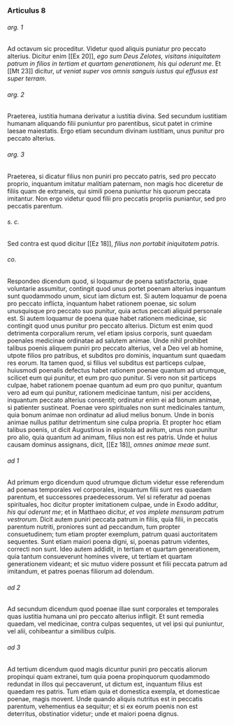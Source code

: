 ### Articulus 8

###### arg. 1
Ad octavum sic proceditur. Videtur quod aliquis puniatur pro peccato alterius. Dicitur enim [[Ex 20]], *ego sum Deus Zelotes, visitans iniquitatem patrum in filios in tertiam et quartam generationem, his qui oderunt me*. Et [[Mt 23]] dicitur, *ut veniat super vos omnis sanguis iustus qui effusus est super terram*.

###### arg. 2
Praeterea, iustitia humana derivatur a iustitia divina. Sed secundum iustitiam humanam aliquando filii puniuntur pro parentibus, sicut patet in crimine laesae maiestatis. Ergo etiam secundum divinam iustitiam, unus punitur pro peccato alterius.

###### arg. 3
Praeterea, si dicatur filius non puniri pro peccato patris, sed pro peccato proprio, inquantum imitatur malitiam paternam, non magis hoc diceretur de filiis quam de extraneis, qui simili poena puniuntur his quorum peccata imitantur. Non ergo videtur quod filii pro peccatis propriis puniantur, sed pro peccatis parentum.

###### s. c.
Sed contra est quod dicitur [[Ez 18]], *filius non portabit iniquitatem patris*.

###### co.
Respondeo dicendum quod, si loquamur de poena satisfactoria, quae voluntarie assumitur, contingit quod unus portet poenam alterius inquantum sunt quodammodo unum, sicut iam dictum est. Si autem loquamur de poena pro peccato inflicta, inquantum habet rationem poenae, sic solum unusquisque pro peccato suo punitur, quia actus peccati aliquid personale est. Si autem loquamur de poena quae habet rationem medicinae, sic contingit quod unus punitur pro peccato alterius. Dictum est enim quod detrimenta corporalium rerum, vel etiam ipsius corporis, sunt quaedam poenales medicinae ordinatae ad salutem animae. Unde nihil prohibet talibus poenis aliquem puniri pro peccato alterius, vel a Deo vel ab homine, utpote filios pro patribus, et subditos pro dominis, inquantum sunt quaedam res eorum. Ita tamen quod, si filius vel subditus est particeps culpae, huiusmodi poenalis defectus habet rationem poenae quantum ad utrumque, scilicet eum qui punitur, et eum pro quo punitur. Si vero non sit particeps culpae, habet rationem poenae quantum ad eum pro quo punitur, quantum vero ad eum qui punitur, rationem medicinae tantum, nisi per accidens, inquantum peccato alterius consentit; ordinatur enim ei ad bonum animae, si patienter sustineat. Poenae vero spirituales non sunt medicinales tantum, quia bonum animae non ordinatur ad aliud melius bonum. Unde in bonis animae nullus patitur detrimentum sine culpa propria. Et propter hoc etiam talibus poenis, ut dicit Augustinus in epistola ad avitum, unus non punitur pro alio, quia quantum ad animam, filius non est res patris. Unde et huius causam dominus assignans, dicit, [[Ez 18]], *omnes animae meae sunt*.

###### ad 1
Ad primum ergo dicendum quod utrumque dictum videtur esse referendum ad poenas temporales vel corporales, inquantum filii sunt res quaedam parentum, et successores praedecessorum. Vel si referatur ad poenas spirituales, hoc dicitur propter imitationem culpae, unde in Exodo additur, *his qui oderunt me*; et in Matthaeo dicitur, *et vos implete mensuram patrum vestrorum*. Dicit autem puniri peccata patrum in filiis, quia filii, in peccatis parentum nutriti, proniores sunt ad peccandum, tum propter consuetudinem; tum etiam propter exemplum, patrum quasi auctoritatem sequentes. Sunt etiam maiori poena digni, si, poenas patrum videntes, correcti non sunt. Ideo autem addidit, in tertiam et quartam generationem, quia tantum consueverunt homines vivere, ut tertiam et quartam generationem videant; et sic mutuo videre possunt et filii peccata patrum ad imitandum, et patres poenas filiorum ad dolendum.

###### ad 2
Ad secundum dicendum quod poenae illae sunt corporales et temporales quas iustitia humana uni pro peccato alterius infligit. Et sunt remedia quaedam, vel medicinae, contra culpas sequentes, ut vel ipsi qui puniuntur, vel alii, cohibeantur a similibus culpis.

###### ad 3
Ad tertium dicendum quod magis dicuntur puniri pro peccatis aliorum propinqui quam extranei, tum quia poena propinquorum quodammodo redundat in illos qui peccaverunt, ut dictum est, inquantum filius est quaedam res patris. Tum etiam quia et domestica exempla, et domesticae poenae, magis movent. Unde quando aliquis nutritus est in peccatis parentum, vehementius ea sequitur; et si ex eorum poenis non est deterritus, obstinatior videtur; unde et maiori poena dignus.

